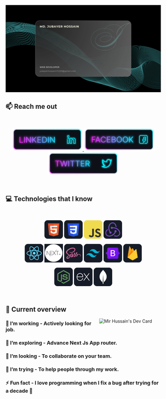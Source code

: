 <a target="_blank" href="https://jubayer-hossain-53fbf.web.app/">
<img src="assets/jubayer_banner.svg" />
</a>

<!-- ## :chart_with_upwards_trend: Current Stats

<br />
<p align="center">
  <img width="60%" src="https://github-readme-streak-stats.herokuapp.com?user=mir-hussain&theme=react&hide_border=true&background=0D1117&stroke=0D1117&fire=FF1CF7&sideLabels=00F0FF&currStreakNum=FF1CF7&ring=FF1CF7&currStreakLabel=FF1CF7&sideNums=00F0FF" />
</p> -->

## :mailbox: Reach me out

<br />

<p align="center">
  <a href="https://www.linkedin.com/in/jubayer-hossain-6b866723b/">
    <img height="75" src="assets/Linkedin.png">
  </a>
  <a href="https://www.facebook.com/jhs.saif/">
    <img height="75" src="assets/Facebook.png">
  </a>
  <a href="https://x.com/jubayerC1112">
    <img height="75" src="assets/Twitter.png">
  </a>
</p>

<br />

## :computer: Technologies that I know

<br>
<p align="center">
<img src="assets/html.png"/>
<img src="assets/css.png"/>
<img src="assets/javascript.png"/>
<img src="assets/redux.png"/>
</p>
<p align="center">
<img src="assets/react.png"/>
<img style="width: 60px; max-width: 100%;" src="assets/nextjs.png"/>
<img src="assets/sass.png"/>
<img src="assets/tailwind.png"/>
<img src="assets/bootstrap.png"/>
<img src="assets/firebase.png"/>
</p>
<p align="center">
<img src="assets/node.png"/>
<img src="assets/express.png"/>
<img src="assets/mongodb.png"/>
</p><br/>

## :eyes: Current overview

<div align="left">
<a href="https://app.daily.dev/mir"><img align="right" src="https://api.daily.dev/devcards/v2/ImcGxSwAcUuAmxVhYo68K.png?r=y75&type=default" width="200" alt="Mir Hussain's Dev Card"/></a>
</div>

### 🔭 I’m working - Actively looking for job.

### 🌱 I’m exploring - Advance Next Js App router.

### 👯 I’m looking - To collaborate on your team.

### 🤔 I’m trying - To help people through my work.

### ⚡ Fun fact - I love programming when I fix a bug after trying for a decade 🫠

<!-- <br /> -->

<!-- ## :book: My recent blog posts -->

<!-- BLOG-POST-LIST:START -->

<!-- - [Common interview questions that you need to know as a junior JavaScript developer.](https://dev.to/mirhussain/common-interview-questions-that-you-need-to-know-as-a-junior-javascript-developer-29a6)
- [What the heck is JSX in React.](https://dev.to/mirhussain/what-the-heck-is-jsx-in-react-3f0a)
- [A cleaner approach to write JavaScript &lpar;Bonus tips in the end.&rpar;](https://dev.to/mirhussain/a-cleaner-approach-to-write-javascript-bonus-tips-in-the-end-58ng) -->
<!-- BLOG-POST-LIST:END -->

